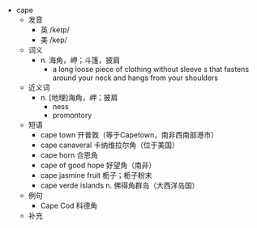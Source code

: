 - cape
  - 发音
    - 英 /keɪp/
    - 美 /kep/
  - 词义
    - n. 海角，岬；斗篷，披肩
      - a long loose piece of clothing without  sleeve s  that fastens around your neck and hangs from your shoulders
  - 近义词
    - n. [地理]海角，岬；披肩
      - ness
      - promontory
  - 短语
    - cape town 开普敦（等于Capetown，南非西南部港市）
    - cape canaveral 卡纳维拉尔角（位于美国）
    - cape horn 合恩角
    - cape of good hope 好望角（南非）
    - cape jasmine fruit 栀子；栀子粉末
    - cape verde islands n. 佛得角群岛（大西洋岛国）
  - 例句
    - Cape Cod 科德角
  - 补充